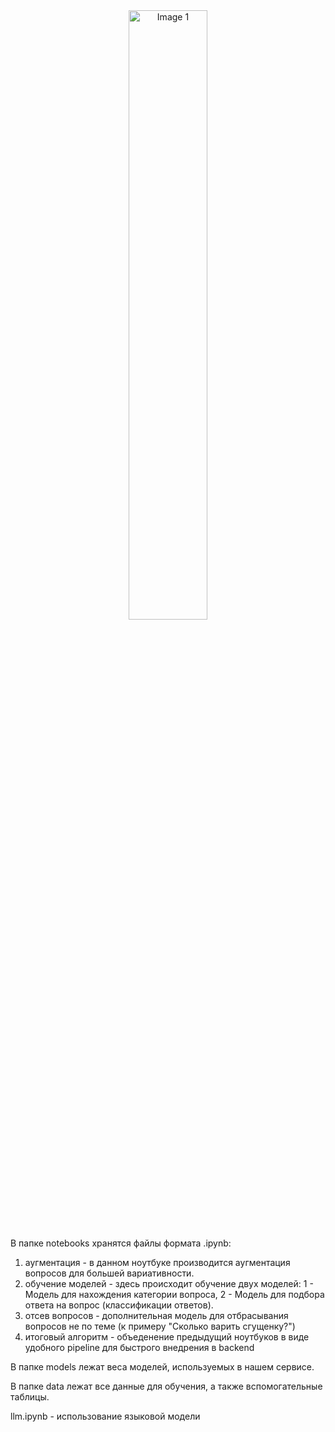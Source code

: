  <div align="center">
      <img src="https://sun9-78.userapi.com/impg/L0gBqEEnQLR6MM_JpjXat2GTnqaBwpsppjmpqA/8IdxadnwAp8.jpg?size=1280x720&quality=96&sign=ee8ceced3799c7520518c5863a7af4b6&type=album" alt="Image 1", width="50%">
  </div>

В папке notebooks хранятся файлы формата .ipynb:
  1. аугментация - в данном ноутбуке производится аугментация вопросов для большей вариативности.
  2. обучение моделей - здесь происходит обучение двух моделей: 1 - Модель для нахождения категории вопроса, 2 - Модель для подбора ответа на вопрос (классификации ответов).
  3. отсев вопросов - дополнительная модель для отбрасывания вопросов не по теме (к примеру "Сколько варить сгущенку?")
  4. итоговый алгоритм - объеденение предыдущий ноутбуков в виде удобного pipeline для быстрого внедрения в backend

     
В папке models лежат веса моделей, используемых в нашем сервисе.

В папке data лежат все данные для обучения, а также вспомогательные таблицы.

llm.ipynb - использование языковой модели 
